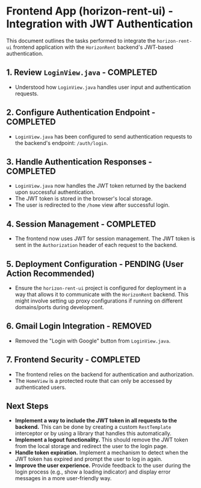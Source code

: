 # Frontend App (horizon-rent-ui) - Integration with JWT Authentication

This document outlines the tasks performed to integrate the `horizon-rent-ui` frontend application with the `HorizonRent` backend's JWT-based authentication.

## 1. Review `LoginView.java` - **COMPLETED**

*   Understood how `LoginView.java` handles user input and authentication requests.

## 2. Configure Authentication Endpoint - **COMPLETED**

*   `LoginView.java` has been configured to send authentication requests to the backend's endpoint: `/auth/login`.

## 3. Handle Authentication Responses - **COMPLETED**

*   `LoginView.java` now handles the JWT token returned by the backend upon successful authentication.
*   The JWT token is stored in the browser's local storage.
*   The user is redirected to the `/home` view after successful login.

## 4. Session Management - **COMPLETED**

*   The frontend now uses JWT for session management. The JWT token is sent in the `Authorization` header of each request to the backend.

## 5. Deployment Configuration - **PENDING (User Action Recommended)**

*   Ensure the `horizon-rent-ui` project is configured for deployment in a way that allows it to communicate with the `HorizonRent` backend. This might involve setting up proxy configurations if running on different domains/ports during development.

## 6. Gmail Login Integration - **REMOVED**

*   Removed the "Login with Google" button from `LoginView.java`.

## 7. Frontend Security - **COMPLETED**

*   The frontend relies on the backend for authentication and authorization.
*   The `HomeView` is a protected route that can only be accessed by authenticated users.

## Next Steps

*   **Implement a way to include the JWT token in all requests to the backend.** This can be done by creating a custom `RestTemplate` interceptor or by using a library that handles this automatically.
*   **Implement a logout functionality.** This should remove the JWT token from the local storage and redirect the user to the login page.
*   **Handle token expiration.** Implement a mechanism to detect when the JWT token has expired and prompt the user to log in again.
*   **Improve the user experience.** Provide feedback to the user during the login process (e.g., show a loading indicator) and display error messages in a more user-friendly way.
